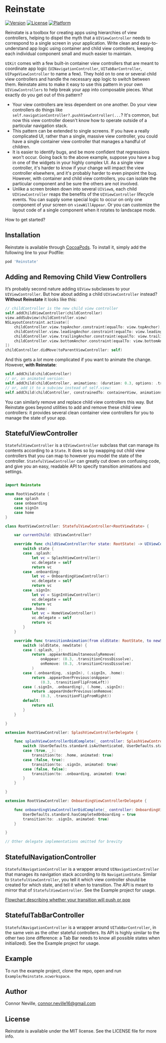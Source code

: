 # Reinstate

[![Version](https://img.shields.io/cocoapods/v/Reinstate.svg?style=flat)](http://cocoapods.org/pods/Reinstate)
[![License](https://img.shields.io/cocoapods/l/Reinstate.svg?style=flat)](http://cocoapods.org/pods/Reinstate)
[![Platform](https://img.shields.io/cocoapods/p/Reinstate.svg?style=flat)](http://cocoapods.org/pods/Reinstate)

Reinstate is a toolbox for creating apps using hierarchies of view controllers, helping to dispel the myth that a `UIViewController` needs to correspond to a single screen in your application. Write clean and easy-to-understand app logic using container and child view controllers, keeping each individual component small and much easier to maintain.

`UIKit` comes with a few built-in container view controllers that are meant to coordinate app logic (`UINavigationController`, `UITabBarController`, `UIPageViewController` to name a few). They hold on to one or several child view controllers and handle the necessary app logic to switch between them. Reinstate aims to make it easy to use this pattern in your own `UIViewControllers` to help break your app into composable pieces. What exactly do you get out of this pattern?

* Your view controllers are less dependent on one another. Do your view controllers do things like  `self.navigationController?.pushViewController(...`? It's common, but now this view controller doesn't know how to operate outside of a particular navigation stack.
* This pattern can be extended to single screens. If you have a really complicated UI, rather than a single, massive view controller, you could have a single container view controller that manages a handful of children.
* It is easier to identify bugs, and be more confident that regressions won't occur. Going back to the above example, suppose you have a bug in one of the widgets in your highly complex UI. As a single view controller, it's harder to know if your change will impact the view controller elsewhere, and it's probably harder to even pinpoint the bug. However, with container and child view controllers, you can isolate the particular component and be sure the others are not involved.
* Unlike a screen broken down into several `UIView`s, each child `UIViewController` reaps the benefits of the `UIViewController` lifecycle events. You can supply some special logic to occur on only one component of your screen on `viewWillAppear`. Or you can customize the layout code of a single component when it rotates to landscape mode.

How to get started?

## Installation

Reinstate is available through [CocoaPods](http://cocoapods.org). To install
it, simply add the following line to your Podfile:

```ruby
pod 'Reinstate'
```

## Adding and Removing Child View Controllers

It’s probably second nature adding `UIView` subclasses to your `UIViewController`. But how about adding a child `UIViewController` instead? **Without Reinstate** it looks like this:

```swift
// childController is the new child view controller
self.addChildViewController(childController)
view.addSubview(childController.view)
NSLayoutConstraint.activate([
    childController.view.topAnchor.constraint(equalTo: view.topAnchor),
    childController.view.leadingAnchor.constraint(equalTo: view.leadingAnchor),
    childController.view.trailingAnchor.constraint(equalTo: view.trailingAnchor),
    childController.view.bottomAnchor.constraint(equalTo: view.bottomAnchor)
])
childController.didMove(toParentViewController: self)
```

And this gets a *lot* more complicated if you want to animate the change. However, **with Reinstate**:

```swift
self.addChild(childController)
// or, an animated version:
self.addChild(childController, animations: (duration: 0.3, options: .transitionCrossDissolve))
// or, add it to a subview instead of self.view:
self.addChild(childController, constrainedTo: containerView, animations: (duration: 0.3, options: .transitionCrossDissolve))
```

You can similarly remove and replace child view controllers this way. But Reinstate goes beyond utilities to add and remove these child view controllers: it provides several clean container view controllers for you to manage the state of your app.

## StatefulViewController

`StatefulViewController` is a `UIViewController` subclass that can manage its contents according to a  `State`. It does so by swapping out child view controllers that you can map to however you model the state of the controller. `StatefulViewController` can greatly cut down on confusing code, and give you an easy, readable API to specify transition animations and settings.

```swift

import Reinstate

enum RootViewState {
    case splash
    case onboarding
    case signIn
    case home
}

class RootViewController: StatefulViewController<RootViewState> {

    var currentChild: UIViewController?

    override func childViewController(for state: RootState) -> UIViewController {
        switch state {
        case .splash:
            let vc = SplashViewController()
            vc.delegate = self
            return vc
        case .onboarding:
            let vc = OnboardingViewController()
            vc.delegate = self
            return vc
        case .signIn:
            let vc = SignInViewController()
            vc.delegate = self
            return vc
        case .home:
            let vc = HomeViewController()
            vc.delegate = self
            return vc
        }
    }

    override func transitionAnimation(from oldState: RootState, to newState: RootState) -> StateTransitionAnimation? {
        switch (oldState, newState) {
        case (.splash, _):
            return .appearAndSimultaneouslyRemove(
                onAppear: (0.3, .transitionCrossDissolve),
                onRemove: (0.3, .transitionCrossDissolve)
            )
        case (.onboarding, .signIn), (.signIn, .home):
            return .appearOverPrevious(onAppear:
                (0.3, .transitionFlipFromLeft))
        case (.signIn, .onboarding), (.home, .signIn):
            return .appearUnderPrevious(onRemove:
                (0.3, .transitionFlipFromRight))
        default:
            return nil
        }
    }

}

extension RootViewController: SplashViewControllerDelegate {

    func splashViewControllerDidComplete(_ controller: SplashViewController) {
        switch (UserDefaults.standard.isAuthenticated, UserDefaults.standard.hasCompletedOnboarding) {
        case (true, _):
			transition(to: .home, animated: true)
        case (false, true):
			transition(to: .signIn, animated: true)
        case (false, false):
			transition(to: .onboarding, animated: true)
        }
    }

}

extension RootViewController: OnboardingViewControllerDelegate {

    func onboardingViewControllerDidComplete(_ controller: OnboardingViewController) {
        UserDefaults.standard.hasCompletedOnboarding = true
		transition(to: .signIn, animated: true)
    }

}

// Other delegate implementations omitted for brevity
```

## StatefulNavigationController

`StatefulNavigationController` is a wrapper around `UINavigationController` that manages its navigation stack according to its `NavigationState`. Similar to `StatefulViewController`, you tell it which view controller should be created for which state, and tell it when to transition. The API is meant to mirror that of `StatefulViewController`. See the Example project for usage.

[Flowchart describing whether your transition will push or pop](Resources/NavigationLogic.png)

## StatefulTabBarController

`StatefulNavigationController` is a wrapper around `UITabBarController`, in the same vein as the other stateful controllers. Its API is highly similar to the other two (one difference: a Tab Bar needs to know all possible states when initialized). See the Example project for usage.

## Example

To run the example project, clone the repo, open and run `Example/Reinstate.xcworkspace`.

## Author

Connor Neville, connor.neville16@gmail.com

## License

Reinstate is available under the MIT license. See the LICENSE file for more info.
